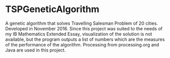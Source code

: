 # TSPGeneticAlgorithm
A genetic algorithm that solves Travelling Salesman Problem of 20 cities. Developed in November 2016.
Since this project was suited to the needs of my IB Mathematics Extended Essay, visualization of the solution is not available, but the program outputs a list of numbers which are the measures of the performance of the algorithm.
Processing from processing.org and Java are used in this project.
